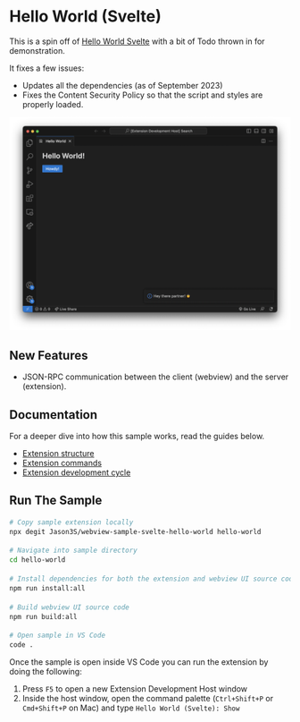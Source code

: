 # Hello World (Svelte)

This is a spin off of [Hello World Svelte](https://github.com/microsoft/vscode-webview-ui-toolkit-samples/tree/main/frameworks/hello-world-svelte)
with a bit of Todo thrown in for demonstration.

It fixes a few issues:

- Updates all the dependencies (as of September 2023)
- Fixes the Content Security Policy so that the script and styles are properly loaded.

![A screenshot of the sample extension.](./assets/hello-world.png)

## New Features

- JSON-RPC communication between the client (webview) and the server (extension).

## Documentation

For a deeper dive into how this sample works, read the guides below.

- [Extension structure](./docs/extension-structure.md)
- [Extension commands](./docs/extension-commands.md)
- [Extension development cycle](./docs/extension-development-cycle.md)

## Run The Sample

```bash
# Copy sample extension locally
npx degit Jason3S/webview-sample-svelte-hello-world hello-world

# Navigate into sample directory
cd hello-world

# Install dependencies for both the extension and webview UI source code
npm run install:all

# Build webview UI source code
npm run build:all

# Open sample in VS Code
code .
```

Once the sample is open inside VS Code you can run the extension by doing the following:

1. Press `F5` to open a new Extension Development Host window
2. Inside the host window, open the command palette (`Ctrl+Shift+P` or `Cmd+Shift+P` on Mac) and type `Hello World (Svelte): Show`
